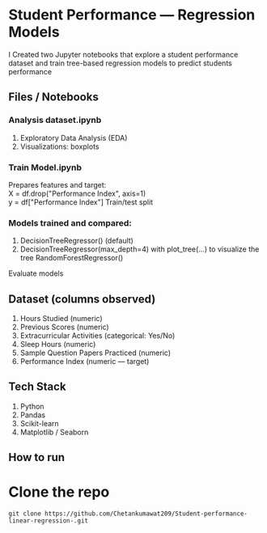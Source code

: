# Student Performance — Regression Models

I Created two Jupyter notebooks that explore a student performance dataset and train tree-based regression models to predict students performance

## Files / Notebooks
  ### Analysis dataset.ipynb  
   1. Exploratory Data Analysis (EDA)
   2. Visualizations: boxplots 
 
### Train Model.ipynb  

  Prepares features and target: <br>
        X = df.drop("Performance Index", axis=1) <br>
        y = df["Performance Index"]
  Train/test split
  
### Models trained and compared:
  1. DecisionTreeRegressor() (default)
  2. DecisionTreeRegressor(max_depth=4) with plot_tree(...)
  to visualize the tree RandomForestRegressor()
    
  Evaluate models

## Dataset (columns observed)
  1. Hours Studied (numeric)
  2. Previous Scores (numeric)
  3. Extracurricular Activities (categorical: Yes/No)
  4. Sleep Hours (numeric)
  5. Sample Question Papers Practiced (numeric)
  6. Performance Index (numeric — target)

## Tech Stack
  1. Python
  2. Pandas
  3. Scikit-learn
  4. Matplotlib / Seaborn

## How to run
# Clone the repo
    git clone https://github.com/Chetankumawat209/Student-performance-linear-regression-.git
